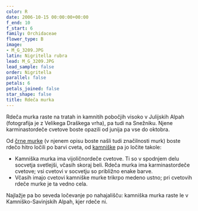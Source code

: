 ```yaml
---
color: R
date: 2006-10-15 00:00:00+00:00
f_end: 10
f_start: 6
family: Orchidaceae
flower_type: B
image:
- M_G_3209.JPG
latin: Nigritella rubra
lead: M_G_3209.JPG
lead_sample: false
order: Nigritella
parallel: false
petals: 6
petals_joined: false
star_shape: false
title: Rdeča murka
---
```

Rdeča murka raste na tratah in kamnitih pobočjih visoko v Julijskih Alpah (fotografija je z Velikega Draškega vrha), pa tudi na Snežniku. Njene karminastordeče cvetove boste opazili od junija pa vse do oktobra.

Od [črne murke](../nigritellarhellicani) (v njenem opisu boste našli tudi značilnosti murk) boste rdečo hitro ločili po barvi cveta, od [kamniške](../nigritellalithopolitanica) pa jo ločite takole:

-   Kamniška murka ima vijoličnordeče cvetove. Ti so v spodnjem delu socvetja svetlejši, včasih skoraj beli. Rdeča murka ima karminastordeče cvetove; vsi cvetovi v socvetju so približno enake barve.
-   Včasih imajo cvetovi kamniške murke trikrpo medeno ustno; pri cvetovih rdeče murke je ta vedno cela.

Najlažje pa bo seveda ločevanje po nahajališču: kamniška murka raste le v Kamniško-Savinjskih Alpah, kjer rdeče ni.
